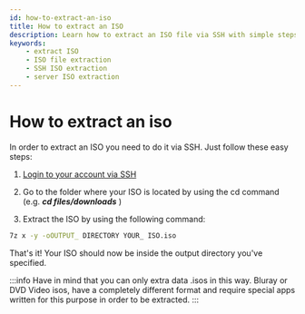 ```yaml
---
id: how-to-extract-an-iso
title: How to extract an ISO
description: Learn how to extract an ISO file via SSH with simple steps. Follow our guide to easily extract ISO files on your server.
keywords:
    - extract ISO
    - ISO file extraction
    - SSH ISO extraction
    - server ISO extraction
---
```


# How to extract an iso
In order to extract an ISO you need to do it via SSH. Just follow these easy steps:

1. [Login to your account via SSH](./How_to_connect_via_SSH_to_your_account.md)

2. Go to the folder where your ISO is located by using the cd command (e.g.  ***cd files/downloads*** )   

3. Extract the ISO by using the following command:

```bash
7z x -y -oOUTPUT_ DIRECTORY YOUR_ ISO.iso
```

That's it! Your ISO should now be inside the output directory you've specified.

:::info
Have in mind that you can only extra data .isos in this way. Bluray or DVD Video isos, have a completely different format and require special apps written for this purpose in order to be extracted.
:::